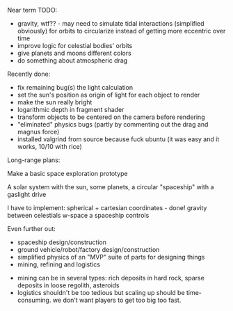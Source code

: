 
Near term TODO:

* gravity, wtf?? - may need to simulate tidal interactions (simplified obviously) for orbits to circularize instead of getting more eccentric over time
* improve logic for celestial bodies' orbits
* give planets and moons different colors
* do something about atmospheric drag


Recently done:

* fix remaining bug(s) the light calculation
* set the sun's position as origin of light for each object to render
* make the sun really bright
* logarithmic depth in fragment shader
* transform objects to be centered on the camera before rendering
* "eliminated" physics bugs (partly by commenting out the drag and magnus force)
* installed valgrind from source because fuck ubuntu (it was easy and it works, 10/10 with rice)


Long-range plans:

Make a basic space exploration prototype

A solar system with the sun, some planets, a circular "spaceship" with a gaslight drive

I have to implement:
spherical + cartesian coordinates - done!
gravity between celestials
w-space
a spaceship
controls

Even further out:

* spaceship design/construction
* ground vehicle/robot/factory design/construction
* simplified physics of an "MVP" suite of parts for designing things
* mining, refining and logistics
 - mining can be in several types: rich deposits in hard rock, sparse deposits in loose regolith, asteroids
 - logistics shouldn't be too tedious but scaling up should be time-consuming. we don't want players to get too big too fast.


